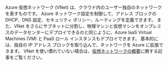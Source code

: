 Azure 仮想ネットワーク (VNet) は、クラウド内のユーザー独自のネットワークを表すものです。 Azure ネットワーク設定を制御して、アドレス ブロックの DHCP、DNS 設定、セキュリティ ポリシー、ルーティングを定義できます。 また、VNet をさらにサブネットに分割し、物理マシンと仮想マシンをオンプレミスのデータセンターにデプロイできるのと同じように、Azure IaaS Virtual Machines (VM) と PaaS ロール インスタンスもデプロイできます。 基本的には、独自の IP アドレス ブロックを取り込んで、ネットワークを Azure に拡張できます。 VNet を使い慣れていない場合は、[仮想ネットワークの概要](../articles/virtual-network/virtual-networks-overview.md)に関する記事をご覧ください。



<!--HONumber=Jan17_HO1-->


